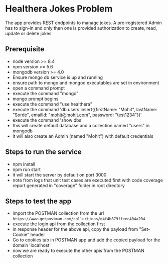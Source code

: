 # Healthera Jokes Problem

The app provides REST endpoints to manage jokes. A pre-registered Admin has to sign-in and only then one is provided authorization to create, read, update or delete jokes

## Prerequisite
 - node version >= 8.4
 - npm version >= 5.6
 - mongodb version >= 4.0
 - Ensure mongo db service is up and running
 - ensure path to mongo and mongod executables are set in environment
 - open a command prompt
 - execute the command "mongo"
 - mongo prompt begins
 - execute the command "use healthera"
 - execute the command 'db.users.insert({firstName: "Mohit", lastName: "Sorde", emailId: "mohit@mohit.com", password: "test1234"})'
 - execute the command 'show dbs'
 - this will create default database and a collection named "users" in mongodb
 - it will also create an Admin (named "Mohit") with default credentials

## Steps to run the service
 - npm install
 - npm run start
 - it will start the server by default on port 3000
 - note from logs that unit test cases are executed first with code coverage report generated in "coverage" folder in root directory

## Steps to test the app
 - import the POSTMAN collection from the url ```https://www.getpostman.com/collections/d4f4b879ffeec404a204```
 - execute the login api from the collection first
 - in response header for the above api, copy the payload from "Set-Cookie" header
 - Go to cookies tab in POSTMAN app and add the copied payload for the domain 'localhost'
 - now we are ready to execute the other apis from the POSTMAN collection